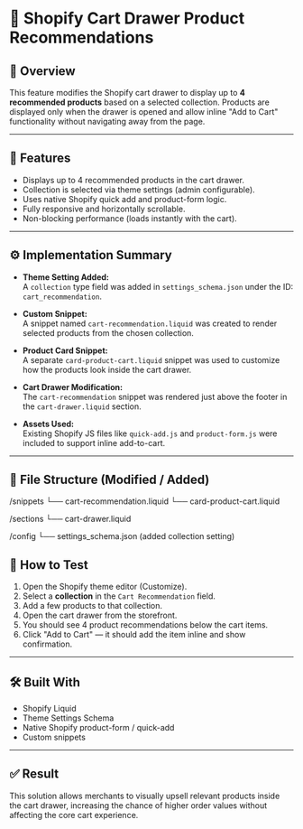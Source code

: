 # 🛒 Shopify Cart Drawer Product Recommendations

## 📌 Overview
This feature modifies the Shopify cart drawer to display up to **4 recommended products** based on a selected collection. Products are displayed only when the drawer is opened and allow inline "Add to Cart" functionality without navigating away from the page.

---

## 🔧 Features
- Displays up to 4 recommended products in the cart drawer.
- Collection is selected via theme settings (admin configurable).
- Uses native Shopify quick add and product-form logic.
- Fully responsive and horizontally scrollable.
- Non-blocking performance (loads instantly with the cart).

---

## ⚙️ Implementation Summary

- **Theme Setting Added:**  
  A `collection` type field was added in `settings_schema.json` under the ID: `cart_recommendation`.

- **Custom Snippet:**  
  A snippet named `cart-recommendation.liquid` was created to render selected products from the chosen collection.

- **Product Card Snippet:**  
  A separate `card-product-cart.liquid` snippet was used to customize how the products look inside the cart drawer.

- **Cart Drawer Modification:**  
  The `cart-recommendation` snippet was rendered just above the footer in the `cart-drawer.liquid` section.

- **Assets Used:**  
  Existing Shopify JS files like `quick-add.js` and `product-form.js` were included to support inline add-to-cart.

---

## 📁 File Structure (Modified / Added)

/snippets
└── cart-recommendation.liquid
└── card-product-cart.liquid

/sections
└── cart-drawer.liquid

/config
└── settings_schema.json (added collection setting)


## 🧪 How to Test

1. Open the Shopify theme editor (Customize).
2. Select a **collection** in the `Cart Recommendation` field.
3. Add a few products to that collection.
4. Open the cart drawer from the storefront.
5. You should see 4 product recommendations below the cart items.
6. Click "Add to Cart" — it should add the item inline and show confirmation.

---


## 🛠 Built With

- Shopify Liquid
- Theme Settings Schema
- Native Shopify product-form / quick-add
- Custom snippets

---

## ✅ Result

This solution allows merchants to visually upsell relevant products inside the cart drawer, increasing the chance of higher order values without affecting the core cart experience.

